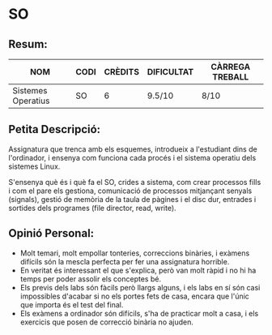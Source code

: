 # SO
## Resum:
| NOM | CODI | CRÈDITS | DIFICULTAT | CÀRREGA TREBALL | 
| --- | ---- | ------- | -----------| --------------- |
| Sistemes Operatius | SO | 6 |    9.5/10    |       8/10      | 

## Petita Descripció:
Assignatura que trenca amb els esquemes, introdueix a l'estudiant dins de l'ordinador, i ensenya com funciona cada procés i el sistema operatiu dels sistemes Linux.

S'ensenya què és i què fa el SO, crides a sistema, com crear processos fills i com el pare els gestiona, comunicació de processos mitjançant senyals (signals), gestió de memòria de la taula de pàgines i el disc dur, entrades i sortides dels programes (file director, read, write).

## Opinió Personal:
- Molt temari, molt empollar tonteries, correccions binàries, i exàmens difícils són la mescla perfecta per fer una assignatura horrible.
- En veritat és interessant el que s'explica, però van molt ràpid i no hi ha temps per poder assolir els conceptes bé.
- Els previs dels labs són fàcils però llargs alguns, i els labs en sí són casi impossibles d'acabar si no els portes fets de casa, encara que l'únic que importa és el test del final.
- Els exàmens a ordinador són difícils, s'ha de practicar molt a casa, i els exercicis que posen de correcció binària no ajuden.
